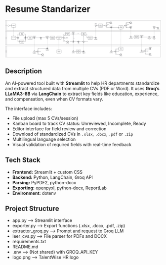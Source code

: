 # Resume Standarizer

![BPMN Diagram](BPMN_AP.png)

## Description
An AI-powered tool built with **Streamlit** to help HR departments standardize and extract structured data from multiple CVs (PDF or Word). It uses **Groq’s LLaMA3-8B** via **LangChain** to extract key fields like education, experience, and compensation, even when CV formats vary.

The interface includes:
+ File upload (max 5 CVs/session)
+ Kanban board to track CV status: Unreviewed, Incomplete, Ready
+ Editor interface for field review and correction
+ Download of standardized CVs in `.xlsx`, `.docx`, `.pdf` or `.zip`
+ Multilingual language selection
+ Visual validation of required fields with real-time feedback

## Tech Stack

- **Frontend:** Streamlit + custom CSS
- **Backend:** Python, LangChain, Groq API
- **Parsing:** PyPDF2, python-docx
- **Exporting:** openpyxl, python-docx, ReportLab
- **Environment:** dotenv

## Project Structure

+ app.py --> Streamlit interface
+ exporter.py --> Export functions (.xlsx, .docx, .pdf, .zip)
+ extractor_groq.py --> Prompt and request to Groq LLM
+ leer_cvs.py --> File parser for PDFs and DOCX
+ requirements.txt
+ README.md
+ .env --> (Not shared) with GROQ_API_KEY
+ logo.png --> TalentWise HR logo
